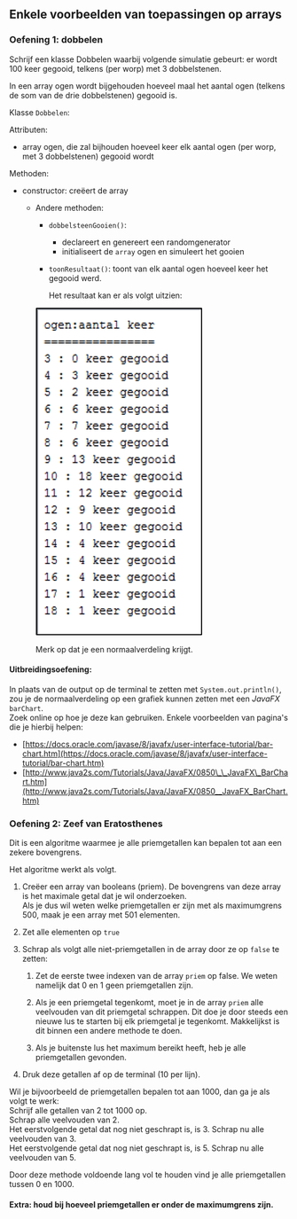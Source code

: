 ## Enkele voorbeelden van toepassingen op arrays

### Oefening 1: dobbelen

Schrijf een klasse Dobbelen waarbij volgende simulatie gebeurt: er wordt 100 keer gegooid, telkens \(per worp\) met 3 dobbelstenen.

In een array ogen wordt bijgehouden hoeveel maal het aantal ogen \(telkens de som van de drie dobbelstenen\) gegooid is.

Klasse `Dobbelen`:

Attributen:

* array ogen, die zal bijhouden hoeveel keer elk aantal ogen \(per worp, met 3 dobbelstenen\) gegooid wordt

Methoden:

* constructor: creëert de array

  * Andere methoden:

    * `dobbelsteenGooien()`:
      * declareert en genereert een randomgenerator
      * initialiseert de `array` ogen en simuleert het gooien
    * `toonResultaat()`: toont van elk aantal ogen hoeveel keer het gegooid werd.

      Het resultaat kan er als volgt uitzien:

    ![](/assets/nv2.png)

    Merk op dat je een normaalverdeling krijgt.

#### Uitbreidingsoefening:

In plaats van de output op de terminal te zetten met `System.out.println()`, zou je de normaalverdeling op een grafiek kunnen zetten met een _JavaFX_ `barChart`.  
Zoek online op hoe je deze kan gebruiken. Enkele voorbeelden van pagina's die je hierbij helpen:

* [https://docs.oracle.com/javase/8/javafx/user-interface-tutorial/bar-chart.htm](https://docs.oracle.com/javase/8/javafx/user-interface-tutorial/bar-chart.htm)
* [http://www.java2s.com/Tutorials/Java/JavaFX/0850\_\_JavaFX\_BarChart.htm](http://www.java2s.com/Tutorials/Java/JavaFX/0850__JavaFX_BarChart.htm)

### Oefening 2: Zeef van Eratosthenes

Dit is een algoritme waarmee je alle priemgetallen kan bepalen tot aan een zekere bovengrens.

Het algoritme werkt als volgt.

1. Creëer een array van booleans \(priem\). De bovengrens van deze array is het maximale getal dat je wil onderzoeken.  
   Als je dus wil weten welke priemgetallen er zijn met als maximumgrens 500, maak je een array met 501 elementen.

2. Zet alle elementen op `true`

3. Schrap als volgt alle niet-priemgetallen in de array door ze op `false` te zetten:

   1. Zet de eerste twee indexen van de array `priem` op false. We weten namelijk dat 0 en 1 geen priemgetallen zijn.

   2. Als je een priemgetal tegenkomt, moet je in de array `priem` alle veelvouden van dit priemgetal schrappen. Dit doe je door steeds een nieuwe lus te starten bij elk priemgetal je tegenkomt. Makkelijkst is dit binnen een andere methode te doen.

   3. Als je buitenste lus het maximum bereikt heeft, heb je alle priemgetallen gevonden.

4. Druk deze getallen af op de terminal \(10 per lijn\).

Wil je bijvoorbeeld de priemgetallen bepalen tot aan 1000, dan ga je als volgt te werk:  
Schrijf alle getallen van 2 tot 1000 op.   
Schrap alle veelvouden van 2.  
Het eerstvolgende getal dat nog niet geschrapt is, is 3. Schrap nu alle veelvouden van 3.  
Het eerstvolgende getal dat nog niet geschrapt is, is 5. Schrap nu alle veelvouden van 5.

Door deze methode voldoende lang vol te houden vind je alle priemgetallen tussen 0 en 1000.

#### Extra: houd bij hoeveel priemgetallen er onder de maximumgrens zijn.
